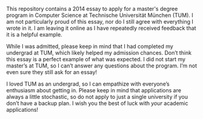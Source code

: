 This repository contains a 2014 essay to apply for a master's degree program in Computer Science at Technische Universität München (TUM). I am not particularly proud of this essay, nor do I still agree with everything I wrote in it. I am leaving it online as I have repeatedly received feedback that it is a helpful example.

While I was admitted, please keep in mind that I had completed my undergrad at TUM, which likely helped my admission chances. Don’t think this essay is a perfect example of what was expected. I did not start my master’s at TUM, so I can’t answer any questions about the program. I’m not even sure they still ask for an essay!

I loved TUM as an undergrad, so I can empathize with everyone’s enthusiasm about getting in. Please keep in mind that applications are always a little stochastic, so do not apply to just a single university if you don’t have a backup plan. I wish you the best of luck with _your_ academic applications!
